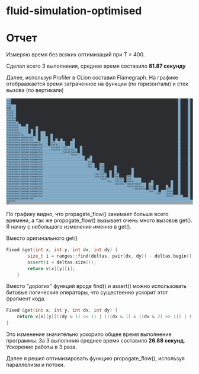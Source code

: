 # fluid-simulation-optimised

# Отчет

Измеряю время без всяких оптимизаций при T = 400.

Сделал всего 3 выполнения, среднее время составило **81.87 секунду**

Далее, используя Profiler в CLion составил Flamegraph. На графике отобраажается время затраченное на функции (по горизонтали) и стек вызова (по вертикали)

![image_2024-12-20_21-46-02.png](reference%2Fimage_2024-12-20_21-46-02.png)

По графику видно, что propagate_flow() занимает больше всего времени, а так же  propogate_flow() вызывает очень много вызовов get(). Я начну с небольшого изменения именно в get().

Вместо оригинального get()
```C++
Fixed &get(int x, int y, int dx, int dy) {
        size_t i = ranges::find(deltas, pair(dx, dy)) - deltas.begin();
        assert(i < deltas.size());
        return v[x][y][i];
    }
```
Вместо "дорогих" функций вроде find() и assert() можно использовать битовые логические операторы, что существенно ускорит этот фрагмент кода.
```c++
Fixed &get(int x, int y, int dx, int dy) {
    return v[x][y][((dy & 1) << 1) | (((dx & 1) & ((dx & 2) >> 1)) | ((dy & 1) & ((dy & 2) >> 1)))];
}
```
Это изменение значительно ускорило общее время выполнение программы. За 3 выполнния среднее время составило **26.88 секунд**.
Ускорение работы в 3 раза.

Далее я решил оптимизировать функцию propagate_flow(), используя параллелизм и потоки. 
